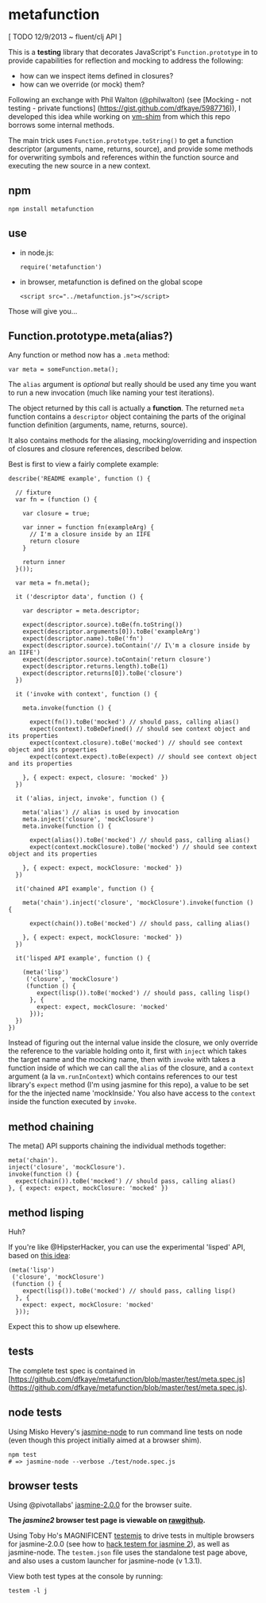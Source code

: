 metafunction
============

[ TODO 12/9/2013 ~ fluent/clj API ]

This is a __testing__ library that decorates JavaScript's `Function.prototype` 
in to provide capabilities for reflection and mocking to address the following:

+ how can we inspect items defined in closures?
+ how can we override (or mock) them?

Following an exchange with Phil Walton (@philwalton) 
(see [Mocking - not testing - private functions]
(https://gist.github.com/dfkaye/5987716)), I developed this idea while working 
on [vm-shim](https://github.com/dfkaye/vim-shim) from which this repo borrows 
some internal methods.

The main trick uses `Function.prototype.toString()` to get a function descriptor 
(arguments, name, returns, source), and provide some methods for overwriting 
symbols and references within the function source and executing the new source 
in a new context.

npm
---

    npm install metafunction
    
use
---

+ in node.js:

    `require('metafunction')`
    
+ in browser, metafunction is defined on the global scope

    `<script src="../metafunction.js"></script>`

    
Those will give you...

Function.prototype.meta(alias?)
-------------------------------

Any function or method now has a `.meta` method:

    var meta = someFunction.meta();
    
The `alias` argument is *optional* but really should be used any time you want to 
run a new invocation (much like naming your test iterations).
    
The object returned by this call is actually a __function__.  The returned `meta` 
function contains a `descriptor` object containing the parts of the original 
function definition (arguments, name, returns, source).

It also contains methods for the aliasing, mocking/overriding and inspection of 
closures and closure references, described below.

Best is first to view a fairly complete example:

    describe('README example', function () {
    
      // fixture
      var fn = (function () {
        
        var closure = true;
        
        var inner = function fn(exampleArg) {
          // I'm a closure inside by an IIFE
          return closure
        }
        
        return inner
      }());
      
      var meta = fn.meta();
      
      it ('descriptor data', function () {

        var descriptor = meta.descriptor;
        
        expect(descriptor.source).toBe(fn.toString())
        expect(descriptor.arguments[0]).toBe('exampleArg')
        expect(descriptor.name).toBe('fn')
        expect(descriptor.source).toContain('// I\'m a closure inside by an IIFE')
        expect(descriptor.source).toContain('return closure')
        expect(descriptor.returns.length).toBe(1)
        expect(descriptor.returns[0]).toBe('closure')
      })
      
      it ('invoke with context', function () {

        meta.invoke(function () {
        
          expect(fn()).toBe('mocked') // should pass, calling alias()
          expect(context).toBeDefined() // should see context object and its properties
          expect(context.closure).toBe('mocked') // should see context object and its properties
          expect(context.expect).toBe(expect) // should see context object and its properties
          
        }, { expect: expect, closure: 'mocked' })
      })
      
      it ('alias, inject, invoke', function () {

        meta('alias') // alias is used by invocation
        meta.inject('closure', 'mockClosure')
        meta.invoke(function () {
        
          expect(alias()).toBe('mocked') // should pass, calling alias()
          expect(context.mockClosure).toBe('mocked') // should see context object and its properties
          
        }, { expect: expect, mockClosure: 'mocked' })
      })
      
      it('chained API example', function () {
      
        meta('chain').inject('closure', 'mockClosure').invoke(function () {
        
          expect(chain()).toBe('mocked') // should pass, calling alias()
          
        }, { expect: expect, mockClosure: 'mocked' })
      })
      
      it('lisped API example', function () {
      
        (meta('lisp')
         ('closure', 'mockClosure')
         (function () {
            expect(lisp()).toBe('mocked') // should pass, calling lisp()
          }, { 
            expect: expect, mockClosure: 'mocked' 
          }));
      })    
    })


Instead of figuring out the internal value inside the closure, we only override 
the reference to the variable holding onto it, first with `inject` which takes 
the target name and the mocking name, then with `invoke` with takes a function 
inside of which we can call the `alias` of the closure, and a `context` argument 
(a la `vm.runInContext`) which contains references to our test library's 
`expect` method (I'm using jasmine for this repo), a value to be set for the the 
injected name 'mockInside.'  You also have access to the `context` inside the 
function executed by `invoke`.

method chaining
---------------

The meta() API supports chaining the individual methods together:

    meta('chain').
    inject('closure', 'mockClosure').
    invoke(function () {
      expect(chain()).toBe('mocked') // should pass, calling alias()
    }, { expect: expect, mockClosure: 'mocked' })

method lisping
--------------

Huh?

If you're like @HipsterHacker, you can use the experimental 'lisped' API, based 
on [this idea](https://gist.github.com/dfkaye/7797707#clj-pattern):

    (meta('lisp')
     ('closure', 'mockClosure')
     (function () {
        expect(lisp()).toBe('mocked') // should pass, calling lisp()
      }, { 
        expect: expect, mockClosure: 'mocked' 
      }));
      
Expect this to show up elsewhere.

tests
-----

The complete test spec is contained in 
[https://github.com/dfkaye/metafunction/blob/master/test/meta.spec.js]
(https://github.com/dfkaye/metafunction/blob/master/test/meta.spec.js).

node tests
----------

Using Misko Hevery's [jasmine-node](https://github.com/mhevery/jasmine-node) to 
run command line tests on node (even though this project initially aimed at a 
browser shim).

    npm test
    # => jasmine-node --verbose ./test/node.spec.js
    
browser tests
-------------

Using @pivotallabs' 
<a href='http://jasmine.github.io/2.0/introduction.html'>jasmine-2.0.0</a> for 
the browser suite.

__The *jasmine2* browser test page is viewable on 
<a href='//rawgithub.com/dfkaye/metafunction/master/test/browser-suite.html' 
   target='_new' title='opens in new tab or window'>rawgithub</a>.__
  
Using Toby Ho's MAGNIFICENT [testemjs](https://github.com/airportyh/testem) to 
drive tests in multiple browsers for jasmine-2.0.0 (see how to 
[hack testem for jasmine 2](https://github.com/dfkaye/testem-jasmine2)), as well 
as jasmine-node.  The `testem.json` file uses the standalone test page above, 
and also uses a custom launcher for jasmine-node (v 1.3.1).

View both test types at the console by running:

    testem -l j

